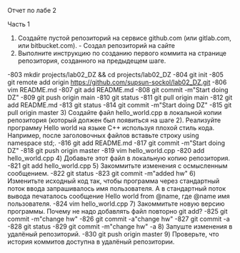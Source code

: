 Отчет по лабе 2

Часть 1
1) Создайте пустой репозиторий на сервисе github.com (или gitlab.com, или bitbucket.com). - Создал репозиторий на сайте
2) Выполните инструкцию по созданию первого коммита на странице репозитория, созданного на предыдещем шаге. 

-803  mkdir projects/lab02_DZ && cd projects/lab02_DZ
-804  git init
-805  git remote add origin https://github.com/supsun-sockol/lab02_DZ.git
-806  vim README.md
-807  git add README.md 
-808  git commit -m"Start doing DZ"
-809  git push origin main
-810  git status
-811  git pull origin main
-812  git add README.md 
-813  git status
-814  git commit -m"Start doing DZ"
-815  git pull origin master
3) Создайте файл hello_world.cpp в локальной копии репозитория (который должен был появиться на шаге 2). Реализуйте программу Hello world на языке C++ используя плохой стиль кода. Например, после заголовочных файлов вставьте строку using namespace std;.
-816  git add README.md 
-817  git commit -m"Start doing DZ"
-818  git push origin master
-819  vim hello_world.cpp
-820  add hello_world.cpp 
4) Добавьте этот файл в локальную копию репозитория.
-821  git add hello_world.cpp 
5) Закоммитьте изменения с осмысленным сообщением.
-822  git status
-823  git commit -m"added hw"
6) Изменитьте исходный код так, чтобы программа через стандартный поток ввода запрашивалось имя пользователя. А в стандартный поток вывода печаталось сообщение Hello world from @name, где @name имя пользователя.
-824  vim hello_world.cpp 
7) Закоммитьте новую версию программы. Почему не надо добавлять файл повторно git add?
-825  git commit -m"change hw"
-826  git commit -a"change hw"
-827  git commit -a
-828  git status
-829  git commit -m"change hw" -a
8) Запуште изменения в удалёный репозиторий.
-830  git push origin master
9) Проверьте, что история коммитов доступна в удалёный репозитории.
